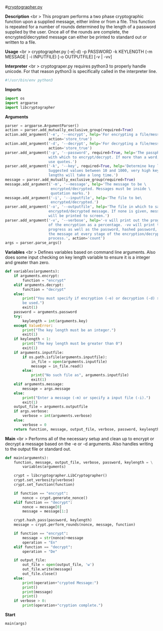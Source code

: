 #[cryptographer.py](#cryptographer.py "save:")

__Description__ <br \>
This program performs a two phase cryptographic function upon a supplied message, either inline or from a file. This function is repeated for a number of rounds determined by the length of a password supplied by the user. Once all of the rounds are complete, the encrypted/decrypted message can either be printed to standard out or written to a file.

__Usage__ <br \>
cryptographer.py (-e|-d) -p PASSWORD -k KEYLENGTH (-m MESSAGE | -i INPUTFILE) [-o OUTPUTFILE] [-v | -vv]


__Interpreter__ <br \>
cryptograper.py requires python3 to properly handle unicode. For that reason python3 is specifically called in the interpreter line.

```python
#!/usr/bin/env python3
```

__Imports__
```python
import os
import argparse
import libcryptographer
```

__Arguments__
```python
parser = argparse.ArgumentParser()
action = parser.add_mutually_exclusive_group(required=True)
action.add_argument('-e', '--encrypt', help='For encrypting a file/message.',
                    action='store_true')
action.add_argument('-d', '--decrypt', help='For decrypting a file/message.',
                    action='store_true')
parser.add_argument('-p', '--password', required=True, help='The passphase\
                    with which to encrypt/decrypt. If more than a word, \
                    use quotes.')
parser.add_argument('-k', '--key', required=True, help='Determine key length.\
                    Suggested values between 10 and 1000, very high key \
                    lengths will take a long time.')
message = parser.add_mutually_exclusive_group(required=True)
message.add_argument('-m', '--message', help='The message to be \
                     encrypted/decrypted. Messages must be inside \
                     quotation marks.')
message.add_argument('-i', '--inputfile', help='The file to be\
                     encrypted/decrypted.')
parser.add_argument('-o', '--outputfile', help='The file in which to save the\
                    encrypted/decrypted message. If none is given, message \
                    will be printed to screen.')
parser.add_argument('-v', '--verbose', help='-v will print out the progress \
                    of the encryption as a percentage. -vv will print the \
                    progress as well as the password, hashed password, and \
                    the message at every stage of the encryption/decryption \
                    process.', action='count')
args = parser.parse_args()
```

__Variables__ <br \>
Defines variables based on command line arguments. Also does some input checking on key length variable to ensure it is a integer and greater than zero.
```python
def variables(arguments):
    if arguments.encrypt:
        function = "encrypt"
    elif arguments.decrypt:
        function = "decrypt"
    else:
        print("You must specify if encryption (-e) or decryption (-d) should\
        be used.")
        exit(1)
    password = arguments.password
    try:
        keylength = int(arguments.key)
    except ValueError:
        print("The key length must be an integer.")
        exit(1)
    if keylength < 1:
        print("The key length must be greater than 0")
        exit(1)
    if arguments.inputfile:
        if os.path.isfile(arguments.inputfile):
            in_file = open(arguments.inputfile)
            message = in_file.read()
        else:
            print("No such file as", arguments.inputfile)
            exit(1)
    elif arguments.message:
        message = args.message
    else:
        print("Enter a message (-m) or specify a input file (-i).")
        exit(1)
    output_file = arguments.outputfile
    if args.verbose:
        verbose = int(arguments.verbose)
    else:
        verbose = 0
    return function, message, output_file, verbose, password, keylength
```

__Main__ <br \>
Performs all of the necessary setup and clean up to encrypt or decrypt a message based on the -e or -d arguments. Also handles writing to the output file or standard out.
```python
def main(arguments):
    function, message, output_file, verbose, password, keylength = \
        variables(arguments)

    crypt = libcryptographer.LibCryptographer()
    crypt.set_verbosity(verbose)
    crypt.set_function(function)

    if function == "encrypt":
        nonce = crypt.generate_nonce()
    elif function == "decrypt":
        nonce = message[0]
        message = message[1:]

    crypt.hash_pass(password, keylength)
    message = crypt.perform_rounds(nonce, message, function)

    if function == "encrypt":
        message = str(nonce)+message
        operation = "En"
    elif function == "decrypt":
        operation = "De"

    if output_file:
        out_file = open(output_file, 'w')
        out_file.write(message)
        out_file.close()
    else:
        print(operation+"crypted Message:")
        print()
        print(message)
        print()
    if verbose > 0:
        print(operation+"cryption complete.")
```

__Start__
```python
main(args)
```
